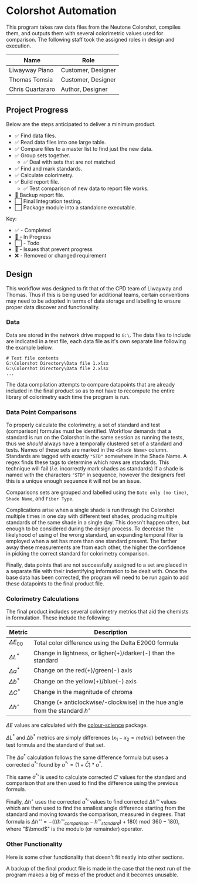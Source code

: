 # Colorshot Automation
This program takes raw data files from the Neutone Colorshot, compiles them, and outputs them with several colorimetric values used for comparison. The following staff took the assigned roles in design and execution.

Name | Role
--|--
Liwayway Piano | Customer, Designer
Thomas Tomsia | Customer, Designer
Chris Quartararo | Author, Designer

## Project Progress
Below are the steps anticipated to deliver a minimum product.

- :white_check_mark: Find data files.
- :white_check_mark: Read data files into one large table.
- :white_check_mark: Compare files to a master list to find just the new data.
- :white_check_mark: Group sets together.
    - :white_check_mark: Deal with sets that are not matched 
- :white_check_mark: Find and mark standards.
- :white_check_mark: Calculate colorimetry.
- :white_check_mark: Build report file.
    - :white_check_mark: Test comparison of new data to report file works.
- :large_orange_diamond: Backup report file.
- :white_large_square: Final Integration testing.
- :white_large_square: Package module into a standalone executable.

Key:
- :white_check_mark: - Completed
- :large_orange_diamond: - In Progress
- :white_large_square: - Todo
- :red_circle: - Issues that prevent progress
- :x: - Removed or changed requirement

## Design
This workflow was designed to fit that of the CPD team of Liwayway and Thomas. Thus if this is  being used for additional teams, certain conventions may need to be adopted in terms of data storage and labelling to ensure proper data discover and functionality.

### Data
Data are stored in the network drive mapped to `G:\`. The data files to include are indicated in a text file, each data file as it's own separate line following the example below.
```
# Text file contents
G:\Colorshot Directory\Data file 1.xlsx
G:\Colorshot Directory\Data file 2.xlsx
...
```

The data compilation attempts to compare datapoints that are already included in the final product so as to not have to recompute the entire library of colorimetry each time the program is run.

### Data Point Comparisons
To properly calculate the colorimetry, a set of standard and test (comparison) formulas must be identified. Workflow demands that a standard is run on the Colorshot in the same session as running the tests, thus we _should_ always have a temporally clustered set of a standard and tests. Names of these sets are marked in the `<Shade Name>` column. Standards are tagged with exactly `"STD"` somewhere in the Shade Name. A regex finds these tags to determine which rows are standards. This technique will fail (_i.e._ incorrectly mark shades as standards) if a shade is named with the characters `"STD"` in sequence, however the designers feel this is a unique enough sequence it will not be an issue.

Comparisons sets are grouped and labelled using the `Date only (no time)`, `Shade Name`, and `Fiber Type`.

Complications arise when a single shade is run through the Colorshot multiple times in one day with different test shades, producing multiple standards of the same shade in a single day. This doesn't happen often, but enough to be considered during the design process. To decrease the likelyhood of using of the wrong standard, an expanding temporal filter is employed when a set has more than one standard present. The farther away these measurements are from each other, the higher the confidence in picking the correct standard for colorimetry comparison.

Finally, data points that are not successfully assigned to a set are placed in a separate file with their indentifying information to be dealt with. Once the base data has been corrected, the program will need to be run again to add these datapoints to the final product file.

### Colorimetry Calculations
The final product includes several colorimetry metrics that aid the chemists in formulation. These include the following:

Metric | Description
--|--
$\Delta E_{00}$ | Total color difference using the Delta E2000 formula
$\Delta L^*$ | Change in lightness, or ligher(+)/darker(-) than the standard
$\Delta a^*$ | Change on the red(+)/green(-) axis
$\Delta b^*$ | Change on the yellow(+)/blue(-) axis
$\Delta C^*$ | Change in the magnitude of chroma
$\Delta h^\circ$ | Change (+ anticlockwise/-clockwise) in the hue angle from the standard $h^\circ$

$\Delta E$ values are calculated with the [colour-science](https://www.colour-science.org/) package. 

$\Delta L^*$ and $\Delta b^*$ metrics are simply differences ($x_1-x_2=metric$) between the test formula and the standard of that set. 

The $\Delta a^*$ calculation follows the same difference formula but uses a corrected ${a^*}'$ found by ${a^*}' = (1+ \bar{C}) * a^*$. 

This same ${a^*}'$ is used to calculate corrected $C'$ values for the standard and comparison that are then used to find the difference using the previous formula.

Finally, $\Delta h^\circ$ uses the corrected ${a^*}'$ values to find corrected ${\Delta h^\circ}'$ values which are then used to find the smallest angle difference starting from the standard and moving towards the comparison, measured in degrees. That formula is ${\Delta h^\circ}' = -((({h^\circ}'_{comparison} - {h^\circ}'_{standard}) + 180) \bmod 360 - 180)$, where "$\bmod$" is the modulo (or remainder) operator.

### Other Functionality
Here is some other functionality that doesn't fit neatly into other sections.

A backup of the final product file is made in the case that the next run of the program makes a big ol' mess of the product and it becomes unusable.